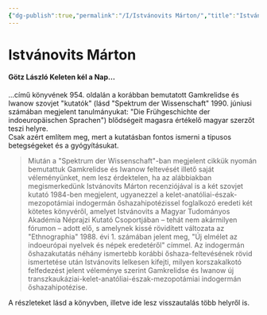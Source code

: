 ```yaml
---
{"dg-publish":true,"permalink":"/I/Istvánovits Márton/","title":"Istvánovits Márton","tags":["dg_uploaded"],"created":"2023-11-03T06:12","updated":"2023-11-08T03:45"}
---
```



# Istvánovits Márton

#### Götz László Keleten kél a Nap...

...című könyvének 954. oldalán a korábban bemutatott Gamkrelidse és Iwanow szovjet "kutatók" (lásd "Spektrum der Wissenschaft" 1990. júniusi számában megjelent tanulmányukat: "Die Frühgeschichte der indoeuropäischen Sprachen") blődségeit magasra értékelő magyar szerzőt teszi helyre.  
Csak azért említem meg, mert a kutatásban fontos ismerni a típusos betegségeket és a gyógyításukat.  
> Miután a "Spektrum der Wissenschaft"-ban megjelent cikkük nyomán bemutattuk Gamkrelidse és Iwanow feltevését illető saját véleményünket, nem lesz érdektelen, ha az alábbiakban megismerkedünk Istvánovits Márton recenziójával is a két szovjet kutató 1984-ben megjelent, ugyanezzel a kelet-anatóliai-észak-mezopotámiai indogermán őshazahipotézissel foglalkozó eredeti két kötetes könyvéről, amelyet Istvánovits a Magyar Tudományos Akadémia Néprajzi Kutató Csoportjában – tehát nem akármilyen fórumon – adott elő, s amelynek kissé rövidített változata az "Ethnographia" 1988. évi 1. számában jelent meg, "Új elmélet az indoeurópai nyelvek és népek eredetéről" címmel. Az indogermán őshazakutatás néhány ismertebb korábbi őshaza-feltevésének rövid ismertetése után Istvánovits lelkesen kifejti, milyen korszakalkotó felfedezést jelent véleménye szerint Gamkrelidse és Iwanow új transzkaukáziai-kelet-anatóliai-észak-mezopotámiai indogermán őshazahipotézise.  

A részleteket lásd a könyvben, illetve ide lesz visszautalás több helyről is.  